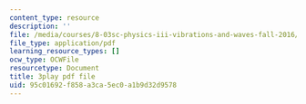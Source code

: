 ```yaml
---
content_type: resource
description: ''
file: /media/courses/8-03sc-physics-iii-vibrations-and-waves-fall-2016/95c01692f858a3ca5ec0a1b9d32d9578_1JeBWHzrRD4.pdf
file_type: application/pdf
learning_resource_types: []
ocw_type: OCWFile
resourcetype: Document
title: 3play pdf file
uid: 95c01692-f858-a3ca-5ec0-a1b9d32d9578
---
```

